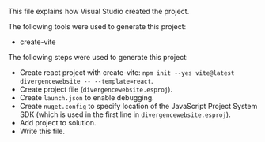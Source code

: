 This file explains how Visual Studio created the project.

The following tools were used to generate this project:
- create-vite

The following steps were used to generate this project:
- Create react project with create-vite: `npm init --yes vite@latest divergencewebsite -- --template=react`.
- Create project file (`divergencewebsite.esproj`).
- Create `launch.json` to enable debugging.
- Create `nuget.config` to specify location of the JavaScript Project System SDK (which is used in the first line in `divergencewebsite.esproj`).
- Add project to solution.
- Write this file.
